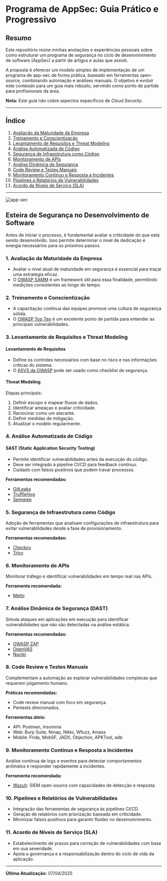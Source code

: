 # Programa de AppSec: Guia Prático e Progressivo

## Resumo

Este repositório reúne minhas anotações e experiências pessoais sobre como estruturar um programa de segurança no ciclo de desenvolvimento de software (AppSec) a partir de artigos e aulas que assisti.

A proposta é oferecer um modelo simples de implementação de um programa de app-sec de forma prática, baseado em ferramentas open-source, combinando automação e análises manuais. O objetivo é evoluir este conteúdo para um guia mais robusto, servindo como ponto de partida para profissionais da área.

**Nota:** Este guia não cobre aspectos específicos de *Cloud Security*.

---

## Índice

1. [Avaliação da Maturidade da Empresa](#1-avaliação-da-maturidade-da-empresa)  
2. [Treinamento e Conscientização](#2-treinamento-e-conscientização)  
3. [Levantamento de Requisitos e Threat Modeling](#3-levantamento-de-requisitos-e-threat-modeling)  
4. [Análise Automatizada de Código](#4-análise-automatizada-de-código)  
5. [Segurança de Infraestrutura como Código](#5-segurança-de-infraestrutura-como-código)  
6. [Monitoramento de APIs](#6-monitoramento-de-apis)  
7. [Análise Dinâmica de Segurança](#7-análise-dinâmica-de-segurança)  
8. [Code Review e Testes Manuais](#8-code-review-e-testes-manuais)  
9. [Monitoramento Contínuo e Resposta a Incidentes](#9-monitoramento-contínuo-e-resposta-a-incidentes)  
10. [Pipelines e Relatórios de Vulnerabilidades](#10-pipelines-e-relatórios-de-vulnerabilidades)  
11. [Acordo de Níveis de Serviço (SLA)](#11-acordo-de-níveis-de-serviço-sla)

---

![app-sec](https://github.com/user-attachments/assets/941a2ec7-7bb1-4409-9a6f-980c592872f4)

## Esteira de Segurança no Desenvolvimento de Software

Antes de iniciar o processo, é fundamental avaliar a criticidade do que está sendo desenvolvido. Isso permite determinar o nível de dedicação e energia necessários para os próximos passos.

### 1. Avaliação da Maturidade da Empresa

- Avaliar o nível atual de maturidade em segurança é essencial para traçar uma estratégia eficaz.
- O [OWASP SAMM](https://owasp.org/www-project-samm/) é um framework útil para essa finalidade, permitindo medições consistentes ao longo do tempo.

### 2. Treinamento e Conscientização

- A capacitação contínua das equipes promove uma cultura de segurança sólida.
- O [OWASP Top Ten](https://owasp.org/www-project-top-ten/) é um excelente ponto de partida para entender as principais vulnerabilidades.

### 3. Levantamento de Requisitos e Threat Modeling

#### Levantamento de Requisitos

- Define os controles necessários com base no risco e nas informações críticas do sistema.
- O [ASVS da OWASP](https://cheatsheetseries.owasp.org/IndexASVS.html) pode ser usado como checklist de segurança.

#### Threat Modeling

Etapas principais:

1. Definir escopo e mapear fluxos de dados.
2. Identificar ameaças e avaliar criticidade.
3. Raciocinar como um atacante.
4. Definir medidas de mitigação.
5. Atualizar o modelo regularmente.

### 4. Análise Automatizada de Código

#### SAST (Static Application Security Testing)

- Permite identificar vulnerabilidades antes da execução do código.
- Deve ser integrado à pipeline CI/CD para feedback contínuo.
- Cuidado com falsos positivos que podem travar processos.

**Ferramentas recomendadas:**

- [GitLeaks](https://github.com/gitleaks/gitleaks)
- [TruffleHog](https://github.com/trufflesecurity/trufflehog)
- [Semgrep](https://semgrep.dev/)

### 5. Segurança de Infraestrutura como Código

Adoção de ferramentas que analisam configurações de infraestrutura para evitar vulnerabilidades desde a fase de provisionamento.

**Ferramentas recomendadas:**

- [Checkov](https://www.checkov.io/)
- [Trivy](https://github.com/aquasecurity/trivy)

### 6. Monitoramento de APIs

Monitorar tráfego e identificar vulnerabilidades em tempo real nas APIs.

**Ferramenta recomendada:**

- [Metlo](https://www.metlo.com/)

### 7. Análise Dinâmica de Segurança (DAST)

Simula ataques em aplicações em execução para identificar vulnerabilidades que não são detectadas na análise estática.

**Ferramentas recomendadas:**

- [OWASP ZAP](https://owasp.org/www-project-zap/)
- [OpenVAS](https://www.openvas.org/)
- [Nuclei](https://github.com/projectdiscovery/nuclei)

### 8. Code Review e Testes Manuais

Complementam a automação ao explorar vulnerabilidades complexas que requerem julgamento humano.

**Práticas recomendadas:**

- Code review manual com foco em segurança.
- Pentests direcionados.

**Ferramentas úteis:**

- API: Postman, Insomnia
- Web: Burp Suite, Nmap, Nikto, Wfuzz, Amass
- Mobile: Frida, MobSF, JADX, Objection, APKTool, adb

### 9. Monitoramento Contínuo e Resposta a Incidentes

Análise contínua de logs e eventos para detectar comportamentos anômalos e responder rapidamente a incidentes.

**Ferramenta recomendada:**

- [Wazuh](https://wazuh.com/): SIEM open-source com capacidades de detecção e resposta.

### 10. Pipelines e Relatórios de Vulnerabilidades

- Integração das ferramentas de segurança às pipelines CI/CD.
- Geração de relatórios com priorização baseada em criticidade.
- Minimizar falsos positivos para garantir fluidez no desenvolvimento.

### 11. Acordo de Níveis de Serviço (SLA)

- Estabelecimento de prazos para correção de vulnerabilidades com base em sua severidade.
- Apoia a governança e a responsabilização dentro do ciclo de vida da aplicação.

---



**Última Atualização:** 07/04/2025


